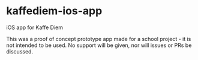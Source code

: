 # kaffediem-ios-app

iOS app for Kaffe Diem

This was a proof of concept prototype app made for a school project - it is not intended to be used. No support will be given, nor will issues or PRs be discussed.
